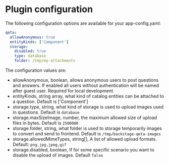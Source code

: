 # Plugin configuration

The following configuration options are available for your app-config.yaml:

```yaml
qeta:
  allowAnonymous: true
  entityKinds: ['Component']
  storage:
    disabled: true
    type: database
    folder: /tmp/my-attachments
```

The configuration values are:

- allowAnonymous, boolean, allows anonymous users to post questions and answers. If enabled all users without authentication will be named after guest user. Required for local development.
- entityKinds, string array, what kind of catalog entities can be attached to a question. Default is ['Component']
- storage.type, string, what kind of storage is used to upload images used in questions. Default is `database`
- storage.maxSizeImage, number, the maximum allowed size of upload files in bytes. Default is `2500000`
- storage.folder, string, what folder is used to storage temporarily images to convert and send to frontend. Default is `/tmp/backstage-qeta-images`
- storage.allowedMimeTypes, string[], A list of allowed upload formats. Default: `png,jpg,jpeg,gif`
- storage.disabled, boolean, If for some specific scenario you want to disable the upload of images. Default `false`
